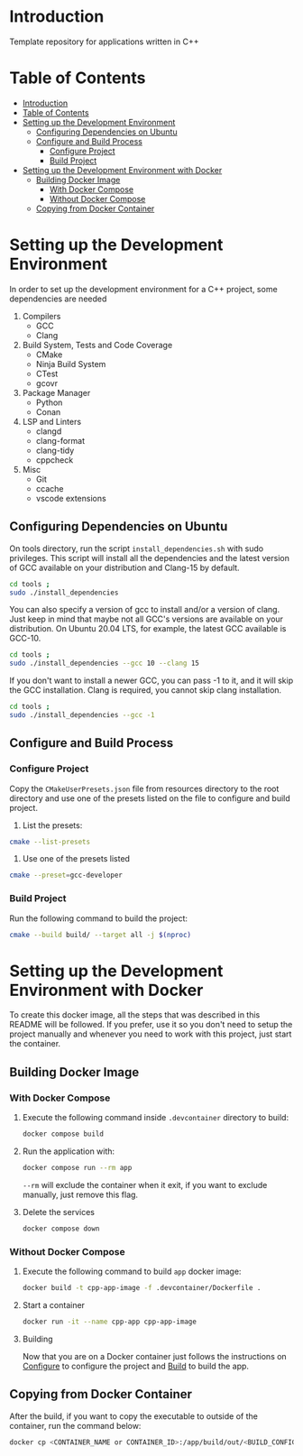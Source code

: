 # Introduction 

Template repository for applications written in C++

# Table of Contents

- [Introduction](#introduction)
- [Table of Contents](#table-of-contents)
- [Setting up the Development Environment](#setting-up-the-development-environment)
  - [Configuring Dependencies on Ubuntu](#configuring-dependencies-on-ubuntu)
  - [Configure and Build Process](#configure-and-build-process)
    - [Configure Project](#configure-project)
    - [Build Project](#build-project)
- [Setting up the Development Environment with Docker](#setting-up-the-development-environment-with-docker)
  - [Building Docker Image](#building-docker-image)
    - [With Docker Compose](#with-docker-compose)
    - [Without Docker Compose](#without-docker-compose)
  - [Copying from Docker Container](#copying-from-docker-container)

# Setting up the Development Environment

In order to set up the development environment for a C++ project, some dependencies are needed

1. Compilers
   * GCC
   * Clang
2. Build System, Tests and Code Coverage
   * CMake
   * Ninja Build System
   * CTest
   * gcovr
3. Package Manager
   * Python
   * Conan
4. LSP and Linters
   * clangd
   * clang-format
   * clang-tidy
   * cppcheck
5. Misc
   * Git
   * ccache
   * vscode extensions

## Configuring Dependencies on Ubuntu

On tools directory, run the script `install_dependencies.sh` with sudo privileges.
This script will install all the dependencies and the latest version of GCC available on your distribution and Clang-15 by default.

```bash
cd tools ;
sudo ./install_dependencies
```

You can also specify a version of gcc to install and/or a version of clang. Just keep in mind that maybe not all GCC's versions are available on your distribution. On Ubuntu 20.04 LTS, for example, the latest GCC available is GCC-10.

```bash
cd tools ;
sudo ./install_dependencies --gcc 10 --clang 15
```

If you don't want to install a newer GCC, you can pass -1 to it, and it will skip the GCC installation. Clang is required, you cannot skip clang installation.

```bash
cd tools ;
sudo ./install_dependencies --gcc -1
```

## Configure and Build Process

### Configure Project

Copy the `CMakeUserPresets.json` file from resources directory to the root directory and use one of the presets 
listed on the file to configure and build project.

1. List the presets:

```bash
cmake --list-presets
```

1. Use one of the presets listed

```bash
cmake --preset=gcc-developer
```

### Build Project

Run the following command to build the project:

```bash
cmake --build build/ --target all -j $(nproc)
```

# Setting up the Development Environment with Docker

To create this docker image, all the steps that was described in this README will be followed. If you prefer, use it so you don't need to setup the project manually and whenever you need to work with this project, just start the container.

## Building Docker Image

### With Docker Compose

1. Execute the following command inside `.devcontainer` directory to build:

    ```bash
    docker compose build
    ```

2. Run the application with:

    ```bash
    docker compose run --rm app
    ```

    `--rm` will exclude the container when it exit, if you want to exclude manually, just remove this flag.

3. Delete the services

    ```bash
    docker compose down
    ```

### Without Docker Compose

1. Execute the following command to build `app` docker image:

    ```bash
    docker build -t cpp-app-image -f .devcontainer/Dockerfile .
    ```

2. Start a container

    ```bash
    docker run -it --name cpp-app cpp-app-image
    ```

3. Building

    Now that you are on a Docker container just follows the instructions on [Configure](#configure-project) to configure the project and [Build](#build-project) to build the app.

## Copying from Docker Container

After the build, if you want to copy the executable to outside of the container, run the command below:

```bash
docker cp <CONTAINER_NAME or CONTAINER_ID>:/app/build/out/<BUILD_CONFIG>/bin/main .; 
```